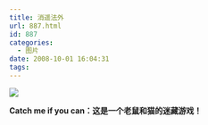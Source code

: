 ```yaml
---
title: 消遥法外
url: 887.html
id: 887
categories:
  - 图片
date: 2008-10-01 16:04:31
tags:
---
```


![](http://photo.guolaijie.com/rooufer/attachments/month_0810/8200810416534.jpg)  

**Catch me if you can：这是一个老鼠和猫的迷藏游戏！**